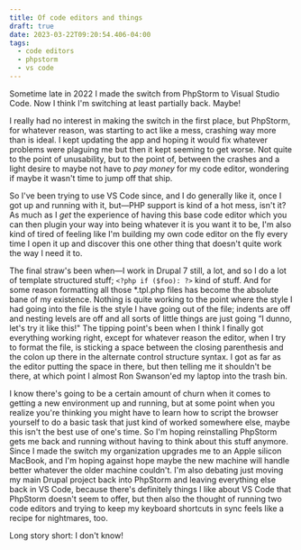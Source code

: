 ```yaml
---
title: Of code editors and things
draft: true
date: 2023-03-22T09:20:54.406-04:00
tags:
  - code editors
  - phpstorm
  - vs code
---
```

Sometime late in 2022 I made the switch from PhpStorm to Visual Studio Code. Now I think I'm switching at least partially back. Maybe!

I really had no interest in making the switch in the first place, but PhpStorm, for whatever reason, was starting to act like a mess, crashing way more than is ideal. I kept updating the app and hoping it would fix whatever problems were plaguing me but then it kept seeming to get worse. Not quite to the point of unusability, but to the point of, between the crashes and a light desire to maybe not have to _pay money_ for my code editor, wondering if maybe it wasn't time to jump off that ship.

So I've been trying to use VS Code since, and I do generally like it, once I got up and running with it, but—PHP support is kind of a hot mess, isn't it? As much as I _get_ the experience of having this base code editor which you can then plugin your way into being whatever it is you want it to be, I'm also kind of tired of feeling like I'm building my own code editor on the fly every time I open it up and discover this one other thing that doesn't quite work the way I need it to.

The final straw's been when—I work in Drupal 7 still, a lot, and so I do a lot of template structured stuff; `<?php if ($foo): ?>` kind of stuff. And for some reason formatting all those *.tpl.php files has become the absolute bane of my existence. Nothing is quite working to the point where the style I had going into the file is the style I have going out of the file; indents are off and nesting levels are off and all sorts of little things are just going “I dunno, let's try it like this!" The tipping point's been when I think I finally got everything working right, except for whatever reason the editor, when I try to format the file, is sticking a space between the closing parenthesis and the colon up there in the alternate control structure syntax. I got as far as the editor putting the space in there, but then telling me it shouldn't be there, at which point I almost Ron Swanson'ed my laptop into the trash bin.

I know there's going to be a certain amount of churn when it comes to getting a new environment up and running, but at some point when you realize you're thinking you might have to learn how to script the browser yourself to do a basic task that just kind of worked somewhere else, maybe this isn't the best use of one's time. So I'm hoping reinstalling PhpStorm gets me back and running without having to think about this stuff anymore. Since I made the switch my organization upgrades me to an Apple silicon MacBook, and I'm hoping against hope maybe the new machine will handle better whatever the older machine couldn't. I'm also debating just moving my main Drupal project back into PhpStorm and leaving everything else back in VS Code, because there's definitely things I like about VS Code that PhpStorm doesn't seem to offer, but then also the thought of running two code editors and trying to keep my keyboard shortcuts in sync feels like a recipe for nightmares, too. 

Long story short: I don't know!
